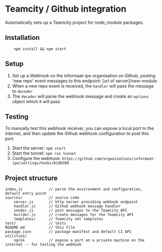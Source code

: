 # Teamcity / Github integration

Automatically sets up a Teamcity project for node_module packages.

## Installation
```
	npm install && npm start
```

## Setup
1. Set up a Webhook on the informaat-ipe organisation on Github, posting 'new repo' event messages to this endpoint: [url of server]/new-module
2. When a new repo event is received, the `handler` will pass the message to `decoder`
3. The `decoder` will parse the webhook message and create an `options` object which it will pass

## Testing
To manually test this webhook receiver, you can expose a local port to the internet, and then update the Github webhook configuration to post this port.
1. Start the server: `npm start`
2. Start the tunnel: `npm run tunnel`
3. Configure the webhook: `https://github.com/organizations/informaat-ipe/settings/hooks/6180300`

## Project structure
```
index.js			// parse the environment and configuration, default entry point
sources/			// source code
	server.js		// http server providing webhook endpoint
	handler.js		// Github webhook message handler
	sender.js		// post messages to the Teamcity API
	builder.js		// create messages for the Teamcity API
	templates/		// Teamcity xml templates
test/				// tests
README.md			// this file
package.json		// package manifest and default CI API
utilities/
	ngrok			// expose a port on a private machine on the internet -- for testing the webhook
```
